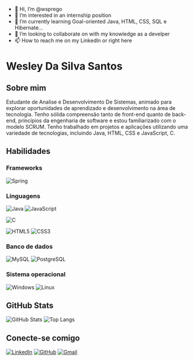 - 👋 Hi, I’m @wsprego
- 👀 I’m interested in an internship position
- 🌱 I’m currently learning Goal-oriented Java, HTML, CSS, SQL e Hibernate...
- 💞️ I’m looking to collaborate on with my knowledge as a develper
- 📫 How to reach me on my Linkedln or right here

# Wesley Da Silva Santos

## Sobre mim

Estudante de Analise e Desenvolvimento De Sistemas, animado para explorar oportunidades de aprendizado e desenvolvimento na área de tecnologia. Tenho sólida compreensão tanto de front-end quanto de back-end, princípios da engenharia de software e estou familiarizado com o modelo SCRUM. Tenho trabalhado em projetos e aplicações utilizando uma variedade de tecnologias, incluindo Java, HTML, CSS e JavaScript, C.

## Habilidades

### Frameworks
![Spring](https://img.shields.io/badge/spring-%236DB33F.svg?style=for-the-badge&logo=spring&logoColor=white)

### Linguagens
![Java](https://img.shields.io/badge/java-%23ED8B00.svg?style=for-the-badge&logo=openjdk&logoColor=white)
![JavaScript](https://img.shields.io/badge/JavaScript-F7DF1E?style=for-the-badge&logo=javascript&logoColor=black)

![C](https://img.shields.io/badge/C-00599C?style=for-the-badge&logo=c&logoColor=white)

![HTML5](https://img.shields.io/badge/HTML5-E34F26?style=for-the-badge&logo=html5&logoColor=white)
![CSS3](https://img.shields.io/badge/CSS3-1572B6?style=for-the-badge&logo=css3&logoColor=white)



### Banco de dados

![MySQL](https://img.shields.io/badge/MySQL-00000F?style=for-the-badge&logo=mysql&logoColor=white)
![PostgreSQL](https://img.shields.io/badge/PostgreSQL-000?style=for-the-badge&logo=postgresql)

### Sistema operacional


![Windows](https://img.shields.io/badge/Windows-000?style=for-the-badge&logo=windows&logoColor=2CA5E0)
![Linux](https://img.shields.io/badge/Linux-35495E?style=for-the-badge&logo=linux&logoColor=2CA5E0)


## GitHub Stats

![GitHub Stats](https://github-readme-stats.vercel.app/api?username=wsprego&theme=transparent&bg_color=000&border_color=30A3DC&show_icons=true&icon_color=30A3DC&title_color=E94D5F&text_color=FFF)
![Top Langs](https://github-readme-stats-git-masterrstaa-rickstaa.vercel.app/api/top-langs/?username=wsprego&layout=compact&bg_color=000&border_color=30A3DC&title_color=E94D5F&text_color=FFF)


## Conecte-se comigo

[![LinkedIn](https://img.shields.io/badge/LinkedIn-00599C?style=for-the-badge&logo=linkedin&logoColor=blue)](www.linkedin.com/in/wesley-da-silva-santos-694719302)
[![GitHub](https://img.shields.io/badge/GitHub-100000?style=for-the-badge&logo=github&logoColor=white)](https://github.com/wsprego)
[![Gmail](https://img.shields.io/badge/Gmail-333333?style=for-the-badge&logo=gmail&logoColor=red)](wesleysilva.santos076@gmail.com)
